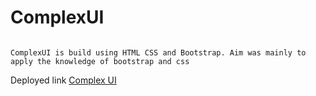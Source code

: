 # ComplexUI
```

ComplexUI is build using HTML CSS and Bootstrap. Aim was mainly to apply the knowledge of bootstrap and css

```
Deployed link [Complex UI](https://rucha-kulkarni.github.io/ComplexUI/)

